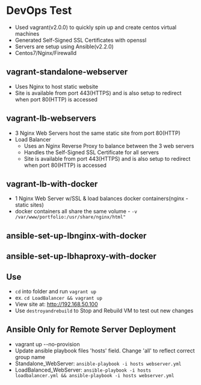 # DevOps Test

- Used vagrant(v2.0.0) to quickly spin up and create centos virtual machines
- Generated Self-Signed SSL Certificates with openssl
- Servers are setup using Ansible(v2.2.0)
- Centos7/Nginx/Firewalld

## vagrant-standalone-webserver
- Uses Nginx to host static website
- Site is available from port 443(HTTPS) and is also setup to redirect when port 80(HTTP) is accessed

## vagrant-lb-webservers
- 3 Nginx Web Servers host the same static site from port 80(HTTP)
- Load Balancer
  - Uses an Nginx Reverse Proxy to balance between the 3 web servers
  - Handles the Self-Signed SSL Certificate for all servers
  - Site is available from port 443(HTTPS) and is also setup to redirect when port 80(HTTP) is accessed

## vagrant-lb-with-docker
- 1 Nginx Web Server w/SSL & load balances docker containers(nginx - static sites)
- docker containers all share the same volume - ```-v /var/www/portfolio:/usr/share/nginx/html"```

## ansible-set-up-lbnginx-with-docker
## ansible-set-up-lbhaproxy-with-docker

## Use
- ```cd``` into folder and run ```vagrant up```
- ex. ```cd LoadBalancer && vagrant up```
- View site at: http://192.168.50.100
- Use ```destroyandrebuild``` to Stop and Rebuild VM to test out new changes

## Ansible Only for Remote Server Deployment
- vagrant up --no-provision
- Update ansible playbook files 'hosts' field. Change 'all' to reflect correct group name
- Standalone_WebServer: ```ansible-playbook -i hosts webserver.yml ```
- LoadBalanced_WebServer: ```ansible-playbook -i hosts loadbalancer.yml && ansible-playbook -i hosts webserver.yml ```
